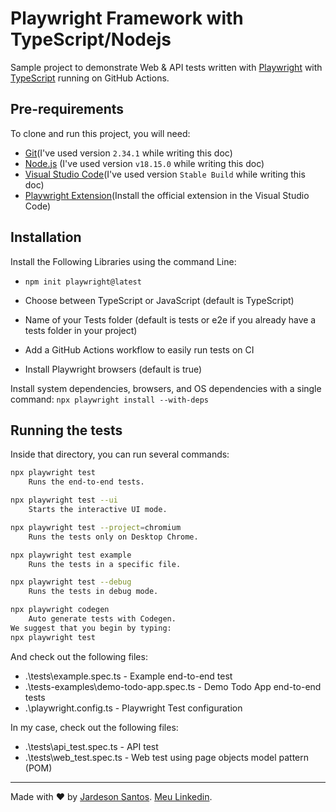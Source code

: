 # Playwright Framework with TypeScript/Nodejs

Sample project to demonstrate Web & API tests written with [Playwright](https://playwright.dev/docs/intro) with [TypeScript](https://www.typescriptlang.org/) running on GitHub Actions.

## Pre-requirements

To clone and run this project, you will need:

- [Git](https://git-scm.com/downloads)(I've used version `2.34.1` while writing this doc)
- [Node.js](https://nodejs.org/en/) (I've used version `v18.15.0` while writing this doc)
- [Visual Studio Code](https://code.visualstudio.com/)(I've used version `Stable Build` while writing this doc)
- [Playwright Extension](https://marketplace.visualstudio.com/items?itemName=ms-playwright.playwright)(Install the official extension in the Visual Studio Code)

## Installation

Install the Following Libraries using the command Line:

- `npm init playwright@latest`

- Choose between TypeScript or JavaScript (default is TypeScript)
- Name of your Tests folder (default is tests or e2e if you already have a tests folder in your project)
- Add a GitHub Actions workflow to easily run tests on CI
- Install Playwright browsers (default is true)
  
Install system dependencies, browsers, and OS dependencies with a single command:
`npx playwright install --with-deps`

## Running the tests

Inside that directory, you can run several commands:
```sh
npx playwright test
    Runs the end-to-end tests.

npx playwright test --ui
    Starts the interactive UI mode.

npx playwright test --project=chromium
    Runs the tests only on Desktop Chrome.

npx playwright test example
    Runs the tests in a specific file.

npx playwright test --debug
    Runs the tests in debug mode.

npx playwright codegen
    Auto generate tests with Codegen.
We suggest that you begin by typing:
npx playwright test

```

And check out the following files:
  - .\tests\example.spec.ts - Example end-to-end test
  - .\tests-examples\demo-todo-app.spec.ts - Demo Todo App end-to-end tests
  - .\playwright.config.ts - Playwright Test configuration
    
In my case, check out the following files:
  - .\tests\api_test.spec.ts - API test
  - .\tests\web_test.spec.ts - Web test using page objects model pattern (POM)
___

Made with ❤️ by [Jardeson Santos](https://github.com/JarDeVSon). [Meu Linkedin](https://www.linkedin.com/in/jardeson-santosqa).
